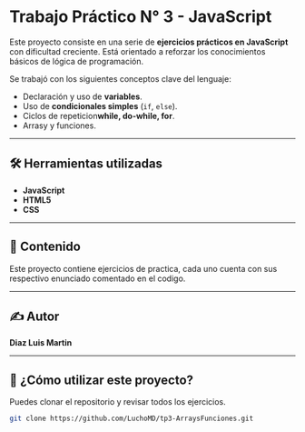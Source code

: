 # Trabajo Práctico N° 3 - JavaScript

Este proyecto consiste en una serie de **ejercicios prácticos en JavaScript** con dificultad creciente. Está orientado a reforzar los conocimientos básicos de lógica de programación.

Se trabajó con los siguientes conceptos clave del lenguaje:

- Declaración y uso de **variables**.
- Uso de **condicionales simples** (`if`, `else`).
- Ciclos de repeticion**while, do-while, for**.
- Arrasy y funciones.
---

## 🛠️ Herramientas utilizadas

- **JavaScript**
- **HTML5**
- **CSS**

---

## 📁 Contenido
Este proyecto contiene ejercicios de practica, cada uno cuenta con sus respectivo enunciado comentado en el codigo.

---

## ✍️ Autor

**Diaz Luis Martin**

---

## 🚀 ¿Cómo utilizar este proyecto?
Puedes clonar el repositorio y revisar todos los ejercicios.

```bash
git clone https://github.com/LuchoMD/tp3-ArraysFunciones.git